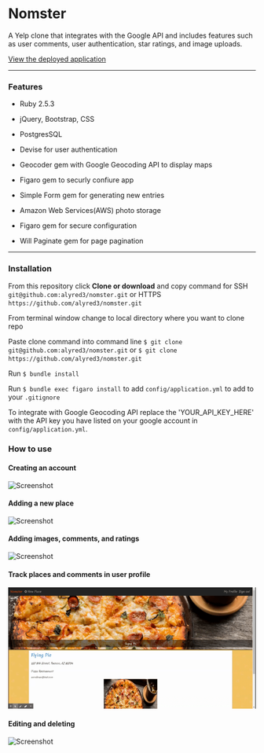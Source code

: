 # Nomster

A Yelp clone that integrates with the Google API and includes features such as user comments, user authentication, star ratings, and image uploads.

[View the deployed application](https://nomster-alyssa-redman.herokuapp.com/)

______

### Features

* Ruby 2.5.3

* jQuery, Bootstrap, CSS

* PostgresSQL

* Devise for user authentication

* Geocoder gem with Google Geocoding API to display maps

* Figaro gem to securly confiure app

* Simple Form gem for generating new entries

* Amazon Web Services(AWS) photo storage

* Figaro gem for secure configuration

* Will Paginate gem for page pagination

_____

### Installation 

From this repository click <b>Clone or download</b> and copy command for SSH `git@github.com:alyred3/nomster.git` or HTTPS `https://github.com/alyred3/nomster.git`

From terminal window change to local directory where you want to clone repo

Paste clone command into command line `$ git clone git@github.com:alyred3/nomster.git` or `$ git clone https://github.com/alyred3/nomster.git`

Run `$ bundle install`

Run `$ bundle exec figaro install` to add `config/application.yml`  to add to your `.gitignore`

To integrate with Google Geocoding API replace the 'YOUR_API_KEY_HERE' with the API key you have listed on your google account in `config/application.yml`.


### How to use

#### Creating an account
![Screenshot](app/assets/images/create.gif)


#### Adding a new place
![Screenshot](app/assets/images/new.gif)

#### Adding images, comments, and ratings
![Screenshot](app/assets/images/add.gif)

#### Track places and comments in user profile
![Screenshot](app/assets/images/profile.gif)

#### Editing and deleting 
![Screenshot](app/assets/images/editdelete.gif)



